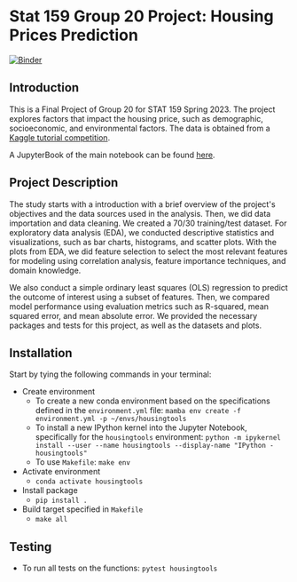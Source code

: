 # Stat 159 Group 20 Project: Housing Prices Prediction

[![Binder](https://mybinder.org/badge_logo.svg)](https://mybinder.org/v2/gh/UCB-stat-159-s23/project-Group20/HEAD)

## Introduction
This is a Final Project of Group 20 for STAT 159 Spring 2023. The project explores factors that impact the housing price, such as demographic, socioeconomic, and environmental factors. The data is obtained from a [Kaggle tutorial competition](https://www.kaggle.com/competitions/house-prices-advanced-regression-techniques/data). 

A JupyterBook of the main notebook can be found [here](https://ucb-stat-159-s23.github.io/project-Group20/).

## Project Description
The study starts with a introduction with a brief overview of the project's objectives and the data sources used in the analysis. Then, we did data importation and data cleaning. We created a 70/30 training/test dataset. For exploratory data analysis (EDA), we conducted descriptive statistics and visualizations, such as bar charts, histograms, and scatter plots. With the plots from EDA, we did feature selection to select the most relevant features for modeling using correlation analysis, feature importance techniques, and domain knowledge. 

We also conduct a simple ordinary least squares (OLS) regression to predict the outcome of interest using a subset of features. Then, we compared model performance using evaluation metrics such as R-squared, mean squared error, and mean absolute error. We provided the necessary packages and tests for this project, as well as the datasets and plots.

## Installation
Start by tying the following commands in your terminal:
- Create environment
  - To create a new conda environment based on the specifications defined in the `environment.yml` file: `mamba env create -f environment.yml -p ~/envs/housingtools`
  - To install a new IPython kernel into the Jupyter Notebook, specifically for the `housingtools` environment: `python -m ipykernel install --user --name housingtools --display-name "IPython - housingtools"`
   - To use `Makefile`: `make env`
- Activate environment
  - `conda activate housingtools`
- Install package
  - `pip install .`
- Build target specified in `Makefile`
  - `make all`

## Testing
- To run all tests on the functions: `pytest housingtools`




